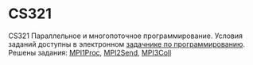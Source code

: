 # CS321
CS321 Параллельное и многопоточное программирование.
Условия заданий доступны в электронном [задачнике по программированию](http://ptaskbook.com/ru/ptformpi2/).
Решены задания:
[MPI1Proc](https://github.com/Future998/CS321/tree/main/MPI1Proc), [MPI2Send](https://github.com/Future998/CS321/tree/main/MPI2Send), [MPI3Coll](https://github.com/Future998/CS321/tree/main/MPI3Coll)
